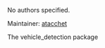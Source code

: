 <div id='vehicle_detection-autogenerated' markdown='1'>


<!-- do not edit this file, autogenerated -->

No authors specified.

Maintainer: [atacchet](mailto:atacchet@todo.todo)

The vehicle_detection package



</div>

